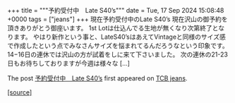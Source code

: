 +++
title = """予約受付中　Late S40’s"""
date = Tue, 17 Sep 2024 15:08:48 +0000
tags = ["jeans"]
+++
現在予約受付中のLate S40’s 現在沢山の御予約を頂きありがとう御座います。 1st Lotは仕込んでる生地が無くなり次第終了となります。 やはり新作という事と、LateS40’sはあえてVintageと同様のサイズ感で作成したという点でみなさんサイズを悩まれてるんだろうなという印象です。 14−16日の連休では沢山の方が試着をしに来て下さいました。 次の連休の21-23日もお待ちしておりますが今週は様々な \[…\]

The post [予約受付中　Late S40’s](http://tcbjeans.com/2024/09/18/49153) first appeared on [TCB jeans](http://tcbjeans.com).

[[source]](http://tcbjeans.com/2024/09/18/49153)
